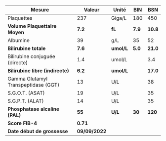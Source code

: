 |               Mesure              |    Valeur    |   Unité  |  BIN  |   BSN  |
|-----------------------------------|--------------|----------|-------|--------|
|             Plaquettes            |      237     |  Giga/L  |  180  |   450  |
|   **Volume Plaquettaire Moyen**   |    **7.2**   |  **fL**  |**7.9**|**10.8**|
|              Albumine             |      39      |    g/L   |   35  |   52   |
|       **Bilirubine totale**       |    **7.6**   |**umol/L**|**5.0**|**21.0**|
|   Bilirubine conjuguée (directe)  |      1.4     |  umol/L  |       |   3.4  |
|  **Bilirubine libre (indirecte)** |    **6.2**   |**umol/L**|       |**17.0**|
|Gamma Glutamyl Transpeptidase (GGT)|      13      |    U/L   |       |   38   |
|          S.G.O.T. (ASAT)          |      19      |    U/L   |       |   35   |
|          S.G.P.T. (ALAT)          |      14      |    U/L   |       |   35   |
|   **Phosphatase alcaline (PAL)**  |    **55**    |  **U/L** | **30**| **120**|
|          **Score FIB-4**          |   **0.71**   |          |       |        |
|    **Date début de grossesse**    |**09/09/2022**|          |       |        |